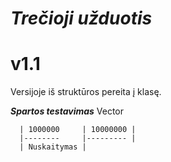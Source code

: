 # ***Trečioji užduotis*** 
# v1.1
 Versijoje iš struktūros pereita į klasę.
 
 ***Spartos testavimas***
 Vector
 
      | 1000000     | 10000000 |
      |--------     |--------- |
      | Nuskaitymas |

